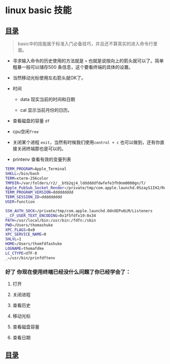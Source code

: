 # linux basic 技能

## [目录](https://github.com/shgopher/GOFamily/tree/master/%E5%85%A5%E9%97%A8%E7%AF%87/%E6%93%8D%E4%BD%9C%E7%B3%BB%E7%BB%9F/shell)

> basic中的技能属于标准入门必备技巧，并且还不算真实的进入命令行里面。


- 寻求输入命令的历史使用的方法就是 `⬆` 也就是说按向上的箭头就可以了。简单粗暴一般可以储存500
条信息，这个要看终端的具体的设置。

- 当然移动光标使用左右箭头就OK了。

- 时间

  - data 现实当前的时间和日期

  - cal  显示当前月份的日历。

- 查看磁盘的容量 `df`

- cpu空闲`free`

- 关闭某个进程 `exit`，当然有时候我们使用`control + c` 也可以做到，还有你直接关闭终端那也是可以的。

- printenv 查看有效的变量列表

```bash
TERM_PROGRAM=Apple_Terminal
SHELL=/bin/bash
TERM=xterm-256color
TMPDIR=/var/folders/r2/__btb2qj4_lddddddfdwfefe3fh9nm0000gn/T/
Apple_PubSub_Socket_Render=/private/tmp/com.apple.launchd.0SzayS1IH2/Render
TERM_PROGRAM_VERSION=ddddddddd
TERM_SESSION_ID=ddddddddd
USER=function

SSH_AUTH_SOCK=/private/tmp/com.apple.launchd.0dnXEPu6LM/Listeners
__CF_USER_TEXT_ENCODING=0x1F5fdfx19:0x34
PATH=/usr/local/bin:/usr/bin:/fdfn:/sbin
PWD=/Users/thomashuke
XPC_FLAGS=0x0
XPC_SERVICE_NAME=0
SHLVL=1
HOME=/Users/thomfdfashuke
LOGNAME=thomafdke
LC_CTYPE=UTF-8
_=/usr/bin/prinfdftenv

```

### 好了 你现在使用终端已经没什么问题了你已经学会了：

1. 打开

2. 关闭进程

3. 查看历史

4. 移动光标

5. 查看磁盘容量

6. 查看日期

## [目录](https://github.com/shgopher/GOFamily/tree/master/%E5%85%A5%E9%97%A8%E7%AF%87/%E6%93%8D%E4%BD%9C%E7%B3%BB%E7%BB%9F/shell)

 ️
